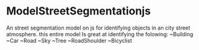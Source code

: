 # ModelStreetSegmentationjs
An street segmentation model on js for identifying objects in an city street atmosphere.
this entire model Is great at identifying the folowing:
~Building
~Car
~Road
~Sky
~Tree
~RoadShoulder
~Bicyclist
